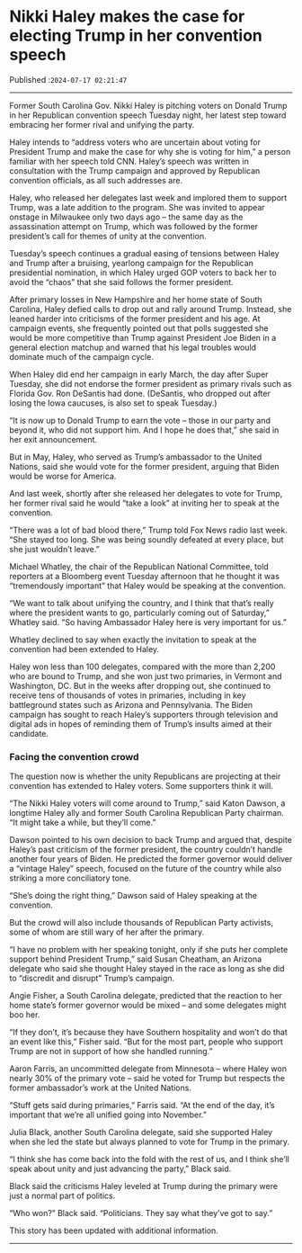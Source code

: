 # Nikki Haley makes the case for electing Trump in her convention speech

Published :`2024-07-17 02:21:47`

---

Former South Carolina Gov. Nikki Haley is pitching voters on Donald Trump in her Republican convention speech Tuesday night, her latest step toward embracing her former rival and unifying the party.

Haley intends to “address voters who are uncertain about voting for President Trump and make the case for why she is voting for him,” a person familiar with her speech told CNN. Haley’s speech was written in consultation with the Trump campaign and approved by Republican convention officials, as all such addresses are.

Haley, who released her delegates last week and implored them to support Trump, was a late addition to the program. She was invited to appear onstage in Milwaukee only two days ago – the same day as the assassination attempt on Trump, which was followed by the former president’s call for themes of unity at the convention.

Tuesday’s speech continues a gradual easing of tensions between Haley and Trump after a bruising, yearlong campaign for the Republican presidential nomination, in which Haley urged GOP voters to back her to avoid the “chaos” that she said follows the former president.

After primary losses in New Hampshire and her home state of South Carolina, Haley defied calls to drop out and rally around Trump. Instead, she leaned harder into criticisms of the former president and his age. At campaign events, she frequently pointed out that polls suggested she would be more competitive than Trump against President Joe Biden in a general election matchup and warned that his legal troubles would dominate much of the campaign cycle.

When Haley did end her campaign in early March, the day after Super Tuesday, she did not endorse the former president as primary rivals such as Florida Gov. Ron DeSantis had done. (DeSantis, who dropped out after losing the Iowa caucuses, is also set to speak Tuesday.)

“It is now up to Donald Trump to earn the vote – those in our party and beyond it, who did not support him. And I hope he does that,” she said in her exit announcement.

But in May, Haley, who served as Trump’s ambassador to the United Nations, said she would vote for the former president, arguing that Biden would be worse for America.

And last week, shortly after she released her delegates to vote for Trump, her former rival said he would “take a look” at inviting her to speak at the convention.

“There was a lot of bad blood there,” Trump told Fox News radio last week. “She stayed too long. She was being soundly defeated at every place, but she just wouldn’t leave.”

Michael Whatley, the chair of the Republican National Committee, told reporters at a Bloomberg event Tuesday afternoon that he thought it was “tremendously important” that Haley would be speaking at the convention.

“We want to talk about unifying the country, and I think that that’s really where the president wants to go, particularly coming out of Saturday,” Whatley said. “So having Ambassador Haley here is very important for us.”

Whatley declined to say when exactly the invitation to speak at the convention had been extended to Haley.

Haley won less than 100 delegates, compared with the more than 2,200 who are bound to Trump, and she won just two primaries, in Vermont and Washington, DC. But in the weeks after dropping out, she continued to receive tens of thousands of votes in primaries, including in key battleground states such as Arizona and Pennsylvania. The Biden campaign has sought to reach Haley’s supporters through television and digital ads in hopes of reminding them of Trump’s insults aimed at their candidate.

### Facing the convention crowd

The question now is whether the unity Republicans are projecting at their convention has extended to Haley voters. Some supporters think it will.

“The Nikki Haley voters will come around to Trump,” said Katon Dawson, a longtime Haley ally and former South Carolina Republican Party chairman. “It might take a while, but they’ll come.”

Dawson pointed to his own decision to back Trump and argued that, despite Haley’s past criticism of the former president, the country couldn’t handle another four years of Biden. He predicted the former governor would deliver a “vintage Haley” speech, focused on the future of the country while also striking a more conciliatory tone.

“She’s doing the right thing,” Dawson said of Haley speaking at the convention.

But the crowd will also include thousands of Republican Party activists, some of whom are still wary of her after the primary.

“I have no problem with her speaking tonight, only if she puts her complete support behind President Trump,” said Susan Cheatham, an Arizona delegate who said she thought Haley stayed in the race as long as she did to “discredit and disrupt” Trump’s campaign.

Angie Fisher, a South Carolina delegate, predicted that the reaction to her home state’s former governor would be mixed – and some delegates might boo her.

“If they don’t, it’s because they have Southern hospitality and won’t do that an event like this,” Fisher said. “But for the most part, people who support Trump are not in support of how she handled running.”

Aaron Farris, an uncommitted delegate from Minnesota – where Haley won nearly 30% of the primary vote – said he voted for Trump but respects the former ambassador’s work at the United Nations.

“Stuff gets said during primaries,” Farris said. “At the end of the day, it’s important that we’re all unified going into November.”

Julia Black, another South Carolina delegate, said she supported Haley when she led the state but always planned to vote for Trump in the primary.

“I think she has come back into the fold with the rest of us, and I think she’ll speak about unity and just advancing the party,” Black said.

Black said the criticisms Haley leveled at Trump during the primary were just a normal part of politics.

“Who won?” Black said. “Politicians. They say what they’ve got to say.”

This story has been updated with additional information.

---

